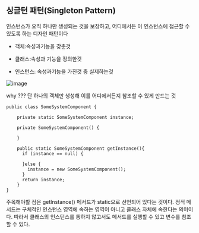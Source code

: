 ## 싱글턴 패턴(Singleton Pattern)


인스턴스가 오직 하나만 생성되는 것을 보장하고, 어디에서든 이 인스턴스에 접근할 수 있도록 하는 디자인 패턴이다

- 객체:속성과기능을 갖춘것

- 클래스:속성과 기능을 정의한것

- 인스턴스: 속성과기능을 가진것 중 실제하는것

![image](https://user-images.githubusercontent.com/87956185/152806761-ac5bf632-7043-465f-a9af-eb6dc7e60228.png)

why ???
단 하나의 객체만 생성해 이를 어디에서든지 참조할 수 있게 만드는 것

    public class SomeSystemComponent {

        private static SomeSystemComponent instance;

        private SomeSystemComponent() {

        }

        public static SomeSystemComponent getInstance(){
          if (instance == null) {

          }else {
            instance = new SomeSystemComponent();
          }
          return instance;
        }
    }

주목해야할 점은 getInstance() 메서드가 static으로 선언되어 있다는 것이다. 정적 메서드는 구체적인 인스턴스 영역에 속하는 영역이 아니고 클래스 자체에 속한다는 의미이다. 따라서 클래스의 인스턴스를 통하지 않고서도 메서드를 실행할 수 있고 변수를 참조할 수 있다.
